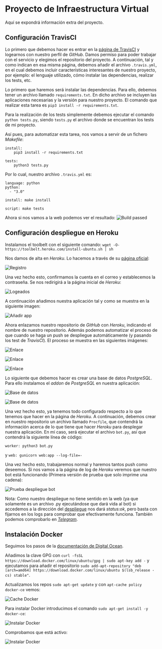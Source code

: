 # Proyecto de Infraestructura Virtual
Aquí se expondrá información extra del proyecto.

## Configuración TravisCI

Lo primero que debemos hacer es entrar en la [página de TravisCI](https://travis-ci.org/) y logearnos con nuestro perfil de *GitHub*. Damos permiso para poder trabajar con el servicio y elegimos el repositorio del proyecto.
A continuación, tal y como indican en esa misma página, debemos añadir el archivo `.travis.yml`, en el cual debemos incluir características interesantes de nuestro proyecto, por ejemplo: el lenguaje utilizado, cómo instalar las dependencias, realizar los tests, etc.

Lo primero que haremos será instalar las dependencias. Para ello, debemos tener un archivo llamado `requirements.txt`. En dicho archivo se incluyen las aplicaciones necesarias y la versión para nuestro proyecto. El comando que realizar esta tarea es `pip3 install -r requirements.txt`.

Para la realización de los tests simplemente debemos ejecutar el comando `python tests.py`, siendo `tests.py` el archivo donde se encuentran los tests de mi proyecto.

Así pues, para automatizar esta tarea, nos vamos a servir de un fichero *Makefile*:
~~~
install:
    pip3 install -r requirements.txt

tests:
    python3 tests.py
~~~

Por lo cual, nuestro archivo `.travis.yml` es:
~~~
language: python
python:
  - "3.0"

install: make install

script: make tests
~~~

Ahora si nos vamos a la web podemos ver el resultado:
![Build passed](img/1.png)


## Configuración despliegue en Heroku
Instalamos el toolbelt con el siguiente comando: `wget -O- https://toolbelt.heroku.com/install-ubuntu.sh | sh`

Nos damos de alta en *Heroku*. Lo hacemos a través de su [página oficial](https://signup.heroku.com/?c=70130000001x9jEAAQ):

![Registro](img/2.png)

Una vez hecho esto, confirmamos la cuenta en el correo y establecemos la contraseña. Se nos redirigirá a la página inicial de *Heroku*:

![Logeados](img/3.png)

A continuación añadimos nuestra aplicación tal y como se muestra en la siguiente imagen:

![Añadir app](img/4.png)

Ahora enlazamos nuestro repositorio de *GitHub* con *Heroku*, indicando el nombre de nuestro repositorio. Además podemos automatizar el proceso de que cuando se haga un push se despliegue automáticamente (y pasando los test de *TravisCI*). El proceso se muestra en las siguientes imágenes:

![Enlace](img/5.png)

![Enlace](img/6.png)

![Enlace](img/7.png)

Lo siguiente que debemos hacer es crear una base de datos *PostgreSQL*. Para ello instalamos el *addon* de *PostgreSQL* en nuestra aplicación:

![Base de datos](img/8.png)

![Base de datos](img/9.png)

Una vez hecho esto, ya tenemos todo configurado respecto a lo que tenemos que hacer en la página de *Heroku*. A continuación, debemos crear en nuestro repositorio un archivo llamado `Procfile`, que contendrá la información acerca de lo que tiene que hacer *Heroku* para desplegar nuestra aplicación. En mi caso, será ejecutar el archivo `bot.py`, así que contendrá la siguiente línea de código:

`worker: python3 bot.py`

y `web: gunicorn web:app --log-file=-`

Una vez hecho esto, trabajaremos normal y haremos tantos push como deseemos. Si nos vamos a la página de log de *Heroku* veremos que nuestro bot está funcionando (Primera versión de prueba que solo imprime una cadena):

![Prueba despliegue bot](img/10.png)


Nota: Como nuestro despliegue no tiene sentido en la web (ya que solamente es un archivo .py ejecutándose que dará vida al bot) si accedemos a la dirección del [despliegue](https://agendalearning.herokuapp.com/) nos dará *status:ok*, pero basta con fijarnos en los logs para comprobar que efectivamente funciona.
También podemos comprobarlo en [*Telegram*](https://web.telegram.org/#/im?p=@agendaLearningBot).

## Instalación Docker

Seguimos los pasos de la [documentación de Digital Ocean](https://www.digitalocean.com/community/tutorials/how-to-install-and-use-docker-on-ubuntu-16-04).

Añadimos la clave GPG con `curl -fsSL https://download.docker.com/linux/ubuntu/gpg | sudo apt-key add -` y ejecutamos para añadir el repositorio `sudo add-apt-repository "deb [arch=amd64] https://download.docker.com/linux/ubuntu $(lsb_release -cs) stable"`.

Actualizamos los repos `sudo apt-get update` y con `apt-cache policy docker-ce` vemos:

![Cache Docker](img/11.png)

Para instalar Docker introducimos el comando `sudo apt-get install -y docker-ce`:

![Instalar Docker](img/12.png)

Comprobamos que está activo:

![Instalar Docker](img/13.png)
